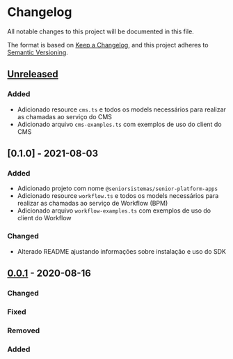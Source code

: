 # Changelog

All notable changes to this project will be documented in this file.

The format is based on [Keep a Changelog](https://keepachangelog.com/en/1.0.0/),
and this project adheres to [Semantic Versioning](https://semver.org/spec/v2.0.0.html).

## [Unreleased]

### Added
- Adicionado resource `cms.ts` e todos os models necessários para realizar as chamadas ao serviço do CMS
- Adicionado arquivo `cms-examples.ts` com exemplos de uso do client do CMS

## [0.1.0] - 2021-08-03

### Added
- Adicionado projeto com nome `@seniorsistemas/senior-platform-apps`
- Adicionado resource `workflow.ts` e todos os models necessários para realizar as chamadas ao serviço de Workflow (BPM)
- Adicionado arquivo `workflow-examples.ts` com exemplos de uso do client do Workflow

### Changed
- Alterado README ajustando informações sobre instalação e uso do SDK

## [0.0.1] - 2020-08-16

### Changed

### Fixed

### Removed

### Added

[Unreleased]: https://github.com/dev-senior-com-br/senior-platform-apps-node/compare/v0.0.1...HEAD

[0.0.1]: https://github.com/dev-senior-com-br/senior-platform-apps-node/releases/tag/v0.0.1
